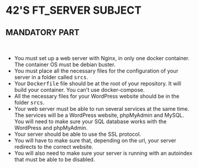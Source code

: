 # 42'S FT_SERVER SUBJECT

<h2>MANDATORY PART</h2>
<br>

- You must set up a web server with Nginx, in only one docker container. The container OS must be debian buster.
- You must place all the necessary files for the configuration of your server in a folder called <samp>srcs</samp>.
- Your <samp>Dockerfile</samp> file should be at the root of your repository. It will build your container. You can’t use docker-compose.
- All the necessary files for your WordPress website should be in the folder <samp>srcs</samp>.
- Your web server must be able to run several services at the same time. The services will be a WordPress website, phpMyAdmin and MySQL. You will need to make sure your SQL database works with the WordPress and phpMyAdmin.
- Your server should be able to use the SSL protocol.
- You will have to make sure that, depending on the url, your server redirects to the
correct website.
- You will also need to make sure your server is running with an autoindex that must be able to be disabled.
